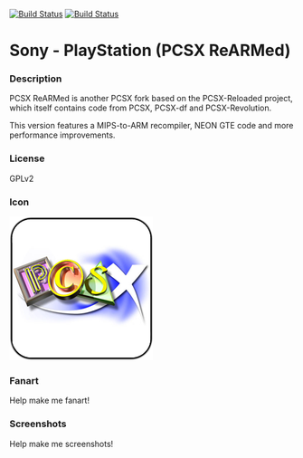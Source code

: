 [![Build Status](https://travis-ci.org/kodi-game/game.libretro.pcsx-rearmed.svg?branch=master)](https://travis-ci.org/kodi-game/game.libretro.pcsx-rearmed)
[![Build Status](https://ci.appveyor.com/api/projects/status/github/kodi-game/game.libretro.pcsx-rearmed?svg=true)](https://ci.appveyor.com/project/kodi-game/game-libretro-pcsx-rearmed)

# Sony - PlayStation (PCSX ReARMed)

### Description

PCSX ReARMed is another PCSX fork based on the PCSX-Reloaded project, which itself contains code from PCSX, PCSX-df and PCSX-Revolution.

This version features a MIPS-to-ARM recompiler, NEON GTE code and more performance improvements.

### License

GPLv2

### Icon

![Icon](game.libretro.pcsx-rearmed/resources/icon.png)

### Fanart

Help make me fanart!

### Screenshots

Help make me screenshots!
